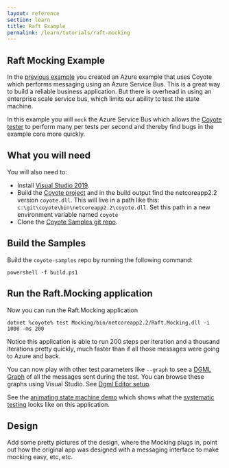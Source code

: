 ```yaml
---
layout: reference
section: learn
title: Raft Example
permalink: /learn/tutorials/raft-mocking
---
```


## Raft Mocking Example

In the [previous example](raft-azure) you created an Azure example that uses Coyote
which performs messaging using an Azure Service Bus.  This is a great way to build
a reliable business application.  But there is overhead in using an enterprise scale
service bus, which limits our ability to test the state machine.

In this example you will `mock` the Azure Service Bus which allows the [Coyote tester](/coyote/learn/tools/testing)
to perform many per tests per second and thereby find bugs in the example core more quickly.

## What you will need

You will also need to:
- Install [Visual Studio 2019](https://visualstudio.microsoft.com/downloads/).
- Build the [Coyote project](/coyote/learn/get-started/install) and in the build output find the netcoreapp2.2 version `coyote.dll`.
This will live in a path like this: `c:\git\coyote\bin\netcoreapp2.2\coyote.dll`.  Set this path in a new environment variable named `coyote`
- Clone the [Coyote Samples git repo](http://github.com/microsoft/coyote-samples).


## Build the Samples

Build the `coyote-samples` repo by running the following command:

```
powershell -f build.ps1
```

## Run the Raft.Mocking application

Now you can run the Raft.Mocking application

```shell
dotnet %coyote% test Mocking/bin/netcoreapp2.2/Raft.Mocking.dll -i 1000 -ms 200
```

Notice this application is able to run 200 steps per iteration and a thousand iterations pretty quickly, much faster than if
all those messages were going to Azure and back.

You can now play with other test parameters like `--graph` to see a [DGML Graph](https://en.wikipedia.org/wiki/DGML) of all the messages sent during the test.
You can browse these graphs using Visual Studio.  See [Dgml Editor setup](/coyote/learn/get-started/install).

See the [animating state machine demo](/coyote/learn/core/demo) which shows what the [systematic testing](/learn/core/systematic-testing) looks like on this application.

## Design

Add some pretty pictures of the design, where the Mocking plugs in,
point out how the original app was designed with a messaging interface to make mocking easy, etc, etc.